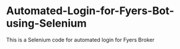 # Automated-Login-for-Fyers-Bot-using-Selenium

This is a Selenium code for automated login for Fyers Broker
